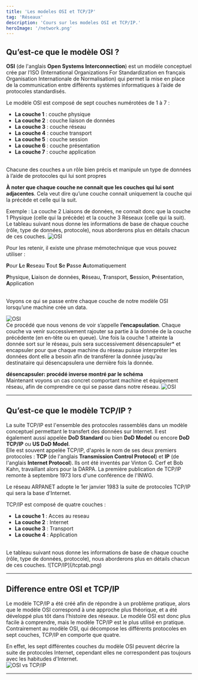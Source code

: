 ```yaml
---
title: 'Les modeles OSI et TCP/IP'
tag: 'Réseaux'
description: 'Cours sur les modeles OSI et TCP/IP.'
heroImage: '/network.png'
---
```


## Qu’est-ce que le modèle OSI ?

**OSI** (de l'anglais **Open Systems Interconnection**) est un modèle conceptuel crée par l’ISO (International
Organizations For Standardization en français Organisation Internationale de Normalisation) qui permet la mise
en place de la communication entre différents systèmes informatiques à l’aide de protocoles standardisés.

Le modèle OSI est composé de sept couches numérotées de 1 à 7 :
- **La couche 1** : couche physique
- **La couche 2** : couche liaison de données
- **La couche 3** : couche réseau
- **La couche 4** : couche transport
- **La couche 5** : couche session
- **La couche 6** : couche présentation
- **La couche 7** : couche application
<br />
Chacune des couches a un rôle bien précis et manipule un type de données à l’aide de protocoles qui lui sont propres
<br />

**À noter que chaque couche ne connait que les couches qui lui sont adjacentes**. Cela veut dire qu’une couche
connait uniquement la couche qui la précède et celle qui la suit.

Exemple : La couche 2 Liaisons de données, ne connait donc que la couche 1 Physique (celle qui la précède) et la couche
3 Réseaux (celle qui la suit).
<br />
Le tableau suivant nous donne les informations de base de chaque couche (rôle, type de données, protocole), nous
aborderons plus en détails chacun de ces couches.
![OSI](/reseaux/ositab.png)
<br />

Pour les retenir, il existe une phrase mémotechnique que vous pouvez utiliser :

**P**our **L**e **R**eseau **T**out **S**e **P**asse **A**utomatiquement

**P**hysique, **L**iaison de données, **R**éseau, **T**ransport, **S**ession, **P**résentation, **A**pplication
</div>
<br />
Voyons ce qui se passe entre chaque couche de notre modèle OSI lorsqu’une machine crée un data.

![OSI](/osi.png)
<br />
Ce procédé que nous venons de voir s’appelle **l’encapsulation**. Chaque couche va venir successivement rajouter sa
partie à la donnée de la couche précédente (en en-tête ou en queue). Une fois la couche 1 atteinte la donnée sort sur le
réseau, puis sera successivement désencapsuler* et encapsuler pour que chaque machine du réseau puisse
interpréter les données dont elle a besoin afin de transférer la donnée jusqu’au destinataire qui désencapsulera une
dernière fois la donnée.

**désencapsuler: procédé inverse montré par le schéma**
<br />
Maintenant voyons un cas concret comportant machine et équipement réseau, afin de comprendre ce qui se passe dans
notre réseau.
![OSI](/osi2.png)
<br />
<hr />

## Qu’est-ce que le modèle TCP/IP ?
La suite TCP/IP est l'ensemble des protocoles rassemblés dans un modèle conceptuel permettant le transfert des
données sur Internet. Il est également aussi appelée **DoD Standard** ou bien **DoD Model** ou encore **DoD TCP/IP** ou **US
DoD Model**.
<br />
Elle est souvent appelée TCP/IP, d'après le nom de ses deux premiers protocoles : **TCP** (de l'anglais **Transmission
Control Protocol**) et **IP** (de l'anglais **Internet Protocol**). Ils ont été inventés par Vinton G. Cerf et Bob Kahn, travaillant
alors pour la DARPA. La première publication de TCP/IP remonte à septembre 1973 lors d'une conférence de l'INWG.
<br />

Le réseau ARPANET adopte le 1er janvier 1983 la suite de protocoles TCP/IP qui sera la base d'Internet.

TCP/IP est composé de quatre couches :

- **La couche 1** : Acces au reseau
- **La couche 2** : Internet
- **La couche 3** : Transport
- **La couche 4** : Application
<br />
Le tableau suivant nous donne les informations de base de chaque couche (rôle, type de données, protocole), nous
aborderons plus en détails chacun de ces couches.
![TCP/IP](/tcptab.png)
<br /> 
<hr />

## Difference entre OSI et TCP/IP
Le modèle TCP/IP a été créé afin de répondre à un problème pratique, alors que le modèle OSI correspond à une
approche plus théorique, et a été développé plus tôt dans l'histoire des réseaux. Le modèle OSI est donc plus facile à
comprendre, mais le modèle TCP/IP est le plus utilisé en pratique.
<br />
Contrairement au modèle OSI, qui décompose les différents protocoles en sept couches, TCP/IP en comporte que quatre.

En effet, les sept différentes couches du modèle OSI peuvent décrire la suite de protocoles Internet, cependant elles ne
correspondent pas toujours avec les habitudes d'Internet.
<br />
![OSI vs TCP/IP](/osivstcp.png)
<br />
<hr />